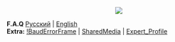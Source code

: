 <p align="center">
  <img src="https://user-images.githubusercontent.com/1249672/226171084-8ebc7c0a-f49b-4e01-9701-ef234123dd65.png">
</p>

**F.A.Q**
[Русский](https://github.com/Wetxius/ShestakUI_Help/wiki/%D0%A0%D1%83%D1%81%D1%81%D0%BA%D0%B8%D0%B9) |
[English](https://github.com/Wetxius/ShestakUI_Help/wiki/English)  
**Extra:**
[!BaudErrorFrame](https://github.com/Wetxius/BaudErrorFrame) |
[SharedMedia](https://github.com/Wetxius/Media_ShestakUI)  |
[Expert_Profile](https://github.com/Wetxius/ShestakUI_Profile/wiki/)
